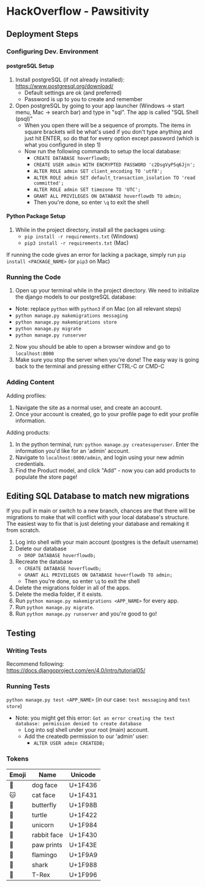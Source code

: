 # HackOverflow - Pawsitivity
## Deployment Steps
### Configuring Dev. Environment
#### postgreSQL Setup
1. Install postgreSQL (if not already installed): https://www.postgresql.org/download/
   - Default settings are ok (and preferred)
   - Password is up to you to create and remember
2. Open postgreSQL by going to your app launcher (Windows -> start menu, Mac -> search bar) and type in "sql". The app is called "SQL Shell (psql)"
   - When you open there will be a sequence of prompts. The items in square brackets will be what's used if you don't type anything and just hit ENTER, so do that for every option except password (which is what you configured in step 1)
   - Now run the following commands to setup the local database:
     - `CREATE DATABASE hoverflowdb;`
     - `CREATE USER admin WITH ENCRYPTED PASSWORD 'c2DsgVyP5q6Jjn';`
     - `ALTER ROLE admin SET client_encoding TO 'utf8';`
     - `ALTER ROLE admin SET default_transaction_isolation TO 'read committed';`
     - `ALTER ROLE admin SET timezone TO 'UTC';`
     - `GRANT ALL PRIVILEGES ON DATABASE hoverflowdb TO admin;`
     - Then you're done, so enter `\q` to exit the shell

#### Python Package Setup
1. While in the project directory, install all the packages using:
   - `pip install -r requirements.txt` (Windows)
   - `pip3 install -r requirements.txt` (Mac)

If running the code gives an error for lacking a package, simply run `pip install <PACKAGE_NAME>` (or `pip3` on Mac)

### Running the Code
1. Open up your terminal while in the project directory. We need to initialize the django models to our postgreSQL database:
- Note: replace `python` with `python3` if on Mac (on all relevant steps)
- `python manage.py makemigrations messaging`
- `python manage.py makemigrations store`
- `python manage.py migrate`
- `python manage.py runserver`
2. Now you should be able to open a browser window and go to `localhost:8000`
4. Make sure you stop the server when you're done! The easy way is going back to the terminal and pressing either CTRL-C or CMD-C

### Adding Content
Adding profiles:
1. Navigate the site as a normal user, and create an account.
2. Once your account is created, go to your profile page to edit your profile information.

Adding products:
1. In the python terminal, run: `python manage.py createsuperuser`. Enter the information you'd like for an 'admin' account.
2. Navigate to `localhost:8000/admin`, and login using your new admin credentials.
3. Find the Product model, and click "Add" - now you can add products to populate the store page!

## Editing SQL Database to match new migrations
If you pull in main or switch to a new branch, chances are that there will be migrations to make that will conflict with your local database's structure. The easiest way to fix that is just deleting your database and remaking it from scratch.

1. Log into shell with your main account (postgres is the default username)
2. Delete our database
   - `DROP DATABASE hoverflowdb;`
3. Recreate the database
   - `CREATE DATABASE hoverflowdb;`
   - `GRANT ALL PRIVILEGES ON DATABASE hoverflowdb TO admin;`
   - Then you're done, so enter `\q` to exit the shell
4. Delete the migrations folder in all of the apps.
5. Delete the media folder, if it exists.
6. Run `python manage.py makemigrations <APP_NAME>` for every app.
7. Run `python manage.py migrate`.
8. Run `python manage.py runserver` and you're good to go!

## Testing
### Writing Tests
Recommend following: https://docs.djangoproject.com/en/4.0/intro/tutorial05/
### Running Tests
`python manage.py test <APP_NAME>` (in our case: `test messaging` and `test store`)
- Note: you might get this error: `Got an error creating the test database: permission denied to create database`
  - Log into sql shell under your root (main) account.
  - Add the createdb permission to our 'admin' user:
    - `ALTER USER admin CREATEDB;`

### Tokens

| Emoji | Name        | Unicode |
| ----- | ----------- | ------- |
| 🐶    | dog face    | U+1F436 |
| 🐱    | cat face    | U+1F431 |
| 🦋    | butterfly   | U+1F98B |
| 🐢    | turtle      | U+1F422 |
| 🦄    | unicorn     | U+1F984 |
| 🐰    | rabbit face | U+1F430 |
| 🐾    | paw prints  | U+1F43E |
| 🦩    | flamingo    | U+1F9A9 |
| 🦈    | shark       | U+1F988 |
| 🦖    | T-Rex       | U+1F996 |
